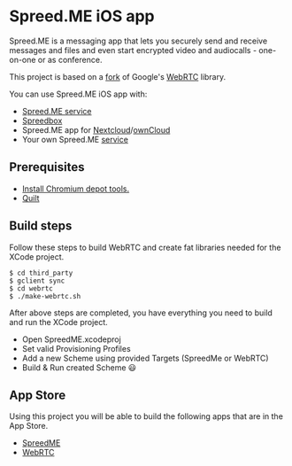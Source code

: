 # Spreed.ME iOS app
Spreed.ME is a messaging app that lets you securely send and receive messages and files and even start encrypted video and audiocalls - one-on-one or as conference.

This project is based on a [fork](https://github.com/strukturag/webrtc-ios) of Google's [WebRTC](https://chromium.googlesource.com/external/webrtc) library.

You can use Spreed.ME iOS app with:
- [Spreed.ME service](https://www.spreed.me)
- [Spreedbox](https://www.spreed.me/spreedbox/)
- Spreed.ME app for [Nextcloud](https://apps.nextcloud.com/apps/spreedme)/[ownCloud](https://apps.owncloud.com/content/show.php/Spreed.ME?content=174436)
- Your own Spreed.ME [service](https://github.com/strukturag/spreed-webrtc)

## Prerequisites

- [Install Chromium depot tools.](http://dev.chromium.org/developers/how-tos/install-depot-tools)
- [Quilt](http://savannah.nongnu.org/projects/quilt)

## Build steps
Follow these steps to build WebRTC and create fat libraries needed for the XCode project.

```
$ cd third_party
$ gclient sync
$ cd webrtc
$ ./make-webrtc.sh
```

After above steps are completed, you have everything you need to build and run the XCode project.

- Open SpreedME.xcodeproj
- Set valid Provisioning Profiles
- Add a new Scheme using provided Targets (SpreedMe or WebRTC)
- Build & Run created Scheme :smiley:


## App Store
Using this project you will be able to build the following apps that are in the App Store.

- [SpreedME](https://itunes.apple.com/us/app/spreed.me/id1058498417?mt=8)
- [WebRTC](https://itunes.apple.com/us/app/webrtc/id828333357?mt=8)
